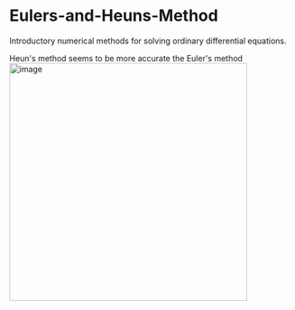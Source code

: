# Eulers-and-Heuns-Method
Introductory numerical methods for solving ordinary differential equations.

Heun's method seems to be more accurate the Euler's method
<img width="421" alt="image" src="https://user-images.githubusercontent.com/106856325/171988043-d381485e-ac5c-4398-8bef-39cf2c963f49.png">

